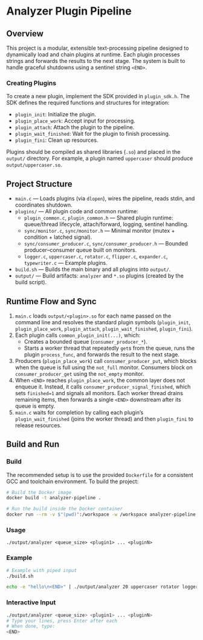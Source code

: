 # Analyzer Plugin Pipeline

## Overview

This project is a modular, extensible text-processing pipeline designed to dynamically load and chain plugins at runtime. Each plugin processes strings and forwards the results to the next stage. The system is built to handle graceful shutdowns using a sentinel string `<END>`.

### Creating Plugins

To create a new plugin, implement the SDK provided in `plugin_sdk.h`. The SDK defines the required functions and structures for integration:
- `plugin_init`: Initialize the plugin.
- `plugin_place_work`: Accept input for processing.
- `plugin_attach`: Attach the plugin to the pipeline.
- `plugin_wait_finished`: Wait for the plugin to finish processing.
- `plugin_fini`: Clean up resources.

Plugins should be compiled as shared libraries (`.so`) and placed in the `output/` directory. For example, a plugin named `uppercaser` should produce `output/uppercaser.so`.

## Project Structure

- `main.c` — Loads plugins (via `dlopen`), wires the pipeline, reads stdin, and coordinates shutdown.
- `plugins/` — All plugin code and common runtime:
  - `plugin_common.c`, `plugin_common.h` — Shared plugin runtime: queue/thread lifecycle, attach/forward, logging, sentinel handling.
  - `sync/monitor.c`, `sync/monitor.h` — Minimal monitor (mutex + condition + latched signal).
  - `sync/consumer_producer.c`, `sync/consumer_producer.h` — Bounded producer–consumer queue built on monitors.
  - `logger.c`, `uppercaser.c`, `rotator.c`, `flipper.c`, `expander.c`, `typewriter.c` — Example plugins.
- `build.sh` — Builds the main binary and all plugins into `output/`.
- `output/` — Build artifacts: `analyzer` and `*.so` plugins (created by the build script).

## Runtime Flow and Sync

1. `main.c` loads `output/<plugin>.so` for each name passed on the command line and resolves the standard plugin symbols (`plugin_init`, `plugin_place_work`, `plugin_attach`, `plugin_wait_finished`, `plugin_fini`).
2. Each plugin calls `common_plugin_init(...)`, which:
   - Creates a bounded queue (`consumer_producer_*`).
   - Starts a worker thread that repeatedly `get`s from the queue, runs the plugin `process_func`, and forwards the result to the next stage.
3. Producers (`plugin_place_work`) call `consumer_producer_put`, which blocks when the queue is full using the `not_full` monitor. Consumers block on `consumer_producer_get` using the `not_empty` monitor.
4. When `<END>` reaches `plugin_place_work`, the common layer does not enqueue it. Instead, it calls `consumer_producer_signal_finished`, which sets `finished=1` and signals all monitors. Each worker thread drains remaining items, then forwards a single `<END>` downstream after its queue is empty.
5. `main.c` waits for completion by calling each plugin’s `plugin_wait_finished` (joins the worker thread) and then `plugin_fini` to release resources.

## Build and Run

### Build

The recommended setup is to use the provided `Dockerfile` for a consistent GCC and toolchain environment. To build the project:

```sh
# Build the Docker image
docker build -t analyzer-pipeline .

# Run the build inside the Docker container
docker run --rm -v $"(pwd)":/workspace -w /workspace analyzer-pipeline ./build.sh
```

### Usage

```text
./output/analyzer <queue_size> <plugin1> ... <pluginN>
```

### Example

```sh
# Example with piped input
./build.sh

echo -e "hello\n<END>" | ./output/analyzer 20 uppercaser rotator logger
```

### Interactive Input

```sh
./output/analyzer <queue_size> <plugin1> ... <pluginN>
# Type your lines, press Enter after each
# When done, type:
<END>
```
